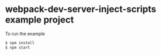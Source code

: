 # webpack-dev-server-inject-scripts example project
To run the example

```bash
$ npm install
$ npm start
```
